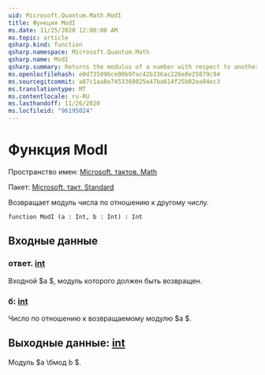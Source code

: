 ```yaml
---
uid: Microsoft.Quantum.Math.ModI
title: Функция ModI
ms.date: 11/25/2020 12:00:00 AM
ms.topic: article
qsharp.kind: function
qsharp.namespace: Microsoft.Quantum.Math
qsharp.name: ModI
qsharp.summary: Returns the modulus of a number with respect to another number.
ms.openlocfilehash: e0d735096ce00b97ac42b336ac226e8e25879c94
ms.sourcegitcommit: a87c1aa8e7453360025e47ba614f25b02ea84ec3
ms.translationtype: MT
ms.contentlocale: ru-RU
ms.lasthandoff: 11/26/2020
ms.locfileid: "96195024"
---
```

# <a name="modi-function"></a>Функция ModI

Пространство имен: [Microsoft. тактов. Math](xref:Microsoft.Quantum.Math)

Пакет: [Microsoft. такт. Standard](https://nuget.org/packages/Microsoft.Quantum.Standard)


Возвращает модуль числа по отношению к другому числу.

```qsharp
function ModI (a : Int, b : Int) : Int
```


## <a name="input"></a>Входные данные

### <a name="a--int"></a>ответ. [int](xref:microsoft.quantum.lang-ref.int)

Входной $a $, модуль которого должен быть возвращен.


### <a name="b--int"></a>б: [int](xref:microsoft.quantum.lang-ref.int)

Число по отношению к возвращаемому модулю $a $.



## <a name="output--int"></a>Выходные данные: [int](xref:microsoft.quantum.lang-ref.int)

Модуль $a \бмод b $.